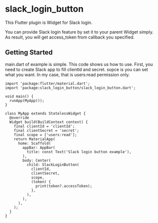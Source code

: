 # slack_login_button

This Flutter plugin is Widget for Slack login.

You can provide Slack login feature by set it to your parent Widget simply.
As result, you will get access_token from callback you specified.

## Getting Started

main.dart of example is simple. This code shows us how to use.
First, you need to create Slack app to fill clientId and secret.
sopce is you can set what you want. In my case, that is users:read permission only.

```
import 'package:flutter/material.dart';
import 'package:slack_login_button/slack_login_button.dart';

void main() {
  runApp(MyApp());
}

class MyApp extends StatelessWidget {
  @override
  Widget build(BuildContext context) {
    final clientId = 'clientId';
    final clientSecret = 'secret';
    final scope = ['users:read'];
    return MaterialApp(
      home: Scaffold(
        appBar: AppBar(
          title: const Text('Slack login button example'),
        ),
        body: Center(
          child: SlackLoginButton(
            clientId,
            clientSecret,
            scope,
            (token) {
              print(token?.accessToken);
            },
          ),
        ),
      ),
    );
  }
}

```
